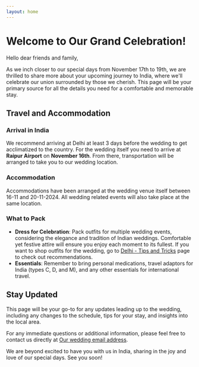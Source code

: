 ```yaml
---
layout: home
---
```


# Welcome to Our Grand Celebration!

Hello dear friends and family,

As we inch closer to our special days from November 17th to 19th, we are thrilled to share more about your upcoming journey to India, where we'll celebrate our union surrounded by those we cherish. This page will be your primary source for all the details you need for a comfortable and memorable stay.

## Travel and Accommodation

### Arrival in India
We recommend arriving at Delhi at least 3 days before the wedding to get acclimatized to the country. For the wedding itself you need to arrive at **Raipur Airport** on **November 16th**. From there, transportation will be arranged to take you to our wedding location.

### Accommodation
Accommodations have been arranged at the wedding venue itself between 16-11 and 20-11-2024. All wedding related events will also take place at the same location.

### What to Pack
- **Dress for Celebration**: Pack outfits for multiple wedding events, considering the elegance and tradition of Indian weddings. Comfortable yet festive attire will ensure you enjoy each moment to its fullest. If you want to shop outfits for the wedding, go to [Delhi - Tips and Tricks](https://mazpar.github.io/goingtoIndia/delhi/) page to check out recommendations.
- **Essentials**: Remember to bring personal medications, travel adaptors for India (types C, D, and M), and any other essentials for international travel.

## Stay Updated
This page will be your go-to for any updates leading up to the wedding, including any changes to the schedule, tips for your stay, and insights into the local area.

For any immediate questions or additional information, please feel free to contact us directly at [Our wedding email address](mailto:imke_parichay@protonmail.com).

We are beyond excited to have you with us in India, sharing in the joy and love of our special days. See you soon!

